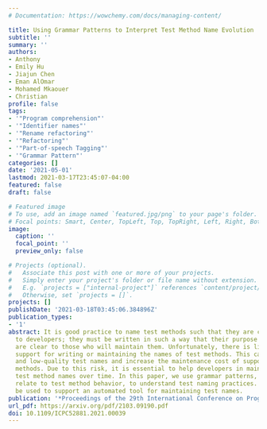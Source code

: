 ```yaml
---
# Documentation: https://wowchemy.com/docs/managing-content/

title: Using Grammar Patterns to Interpret Test Method Name Evolution
subtitle: ''
summary: ''
authors:
- Anthony
- Emily Hu
- Jiajun Chen
- Eman AlOmar
- Mohamed Mkaouer
- Christian
profile: false
tags:
- '"Program comprehension"'
- '"Identifier names"'
- '"Rename refactoring"'
- '"Refactoring"'
- '"Part-of-speech Tagging"'
- '"Grammar Pattern"'
categories: []
date: '2021-05-01'
lastmod: 2021-03-17T23:45:07-04:00
featured: false
draft: false

# Featured image
# To use, add an image named `featured.jpg/png` to your page's folder.
# Focal points: Smart, Center, TopLeft, Top, TopRight, Left, Right, BottomLeft, Bottom, BottomRight.
image:
  caption: ''
  focal_point: ''
  preview_only: false

# Projects (optional).
#   Associate this post with one or more of your projects.
#   Simply enter your project's folder or file name without extension.
#   E.g. `projects = ["internal-project"]` references `content/project/deep-learning/index.md`.
#   Otherwise, set `projects = []`.
projects: []
publishDate: '2021-03-18T03:45:06.384896Z'
publication_types:
- '1'
abstract: It is good practice to name test methods such that they are comprehensible
  to developers; they must be written in such a way that their purpose and functionality
  are clear to those who will maintain them. Unfortunately, there is little automated
  support for writing or maintaining the names of test methods. This can lead to inconsistent
  and low-quality test names and increase the maintenance cost of supporting these
  methods. Due to this risk, it is essential to help developers in maintaining their
  test method names over time. In this paper, we use grammar patterns, and how they
  relate to test method behavior, to understand test naming practices. This data will
  be used to support an automated tool for maintaining test names.
publication: '*Proceedings of the 29th International Conference on Program Comprehension*'
url_pdf: https://arxiv.org/pdf/2103.09190.pdf
doi: 10.1109/ICPC52881.2021.00039
---
```

